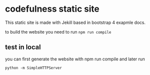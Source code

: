 # codefulness static site


This static site is made with Jekill
based in bootstrap 4 exapmle docs.  

to build the website
you need to run `npm run compile`


## test in local

you can first generate the website with npm run compile 
and later run 
```
python -m SimpleHTTPServer
```
